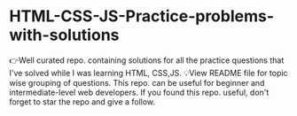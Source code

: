 # HTML-CSS-JS-Practice-problems-with-solutions
👉Well curated repo. containing solutions for all the practice questions that I've solved while I was learning HTML, CSS,JS. 💡View README file for topic wise grouping of questions. This repo. can be useful for beginner and intermediate-level web developers. If you found this repo. useful, don't forget to star the repo and give a follow.
